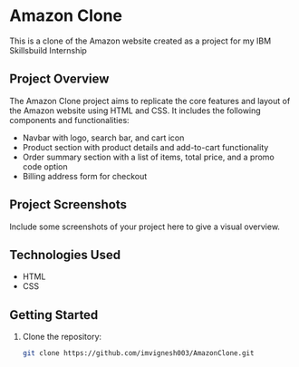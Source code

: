 # Amazon Clone

This is a clone of the Amazon website created as a project for my IBM Skillsbuild Internship 

## Project Overview

The Amazon Clone project aims to replicate the core features and layout of the Amazon website using HTML and CSS. It includes the following components and functionalities:

- Navbar with logo, search bar, and cart icon
- Product section with product details and add-to-cart functionality
- Order summary section with a list of items, total price, and a promo code option
- Billing address form for checkout

## Project Screenshots

Include some screenshots of your project here to give a visual overview.

## Technologies Used

- HTML
- CSS

## Getting Started

1. Clone the repository:

   ```bash
   git clone https://github.com/imvignesh003/AmazonClone.git
